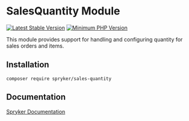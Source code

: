 # SalesQuantity Module
[![Latest Stable Version](https://poser.pugx.org/spryker/sales-quantity/v/stable.svg)](https://packagist.org/packages/spryker/sales-quantity)
[![Minimum PHP Version](https://img.shields.io/badge/php-%3E%3D%208.2-8892BF.svg)](https://php.net/)

This module provides support for handling and configuring quantity for sales orders and items.

## Installation

```
composer require spryker/sales-quantity
```

## Documentation

[Spryker Documentation](https://docs.spryker.com)
